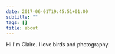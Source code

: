 ```yaml
---
date: 2017-06-01T19:45:51+01:00
subtitle: ""
tags: []
title: about
---
```


Hi I'm Claire. I love birds and photography.